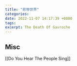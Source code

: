 ```yaml
---
title: "悲惨世界"
categories: 
date: 2022-11-07 14:17:39 +0800
tags: 
excerpt: The Death Of Gavroche
---
```











## Misc


[[Do You Hear The People Sing]]


